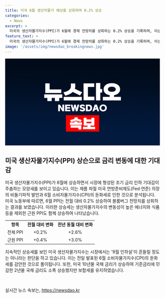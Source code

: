 ```yaml
---
title: 미국 6월 생산자물가 예상을 상회하며 0.2% 상승
categories:
  - News
excerpt: >
  미국의 생산자물가지수(PPI)가 6월에 경제 전망치를 상회하는 0.2% 상승을 기록하며, 이는 제롬 파월 미 연준 의장의 경제 정책에 대한 영향으로 해석된다. 이에 따라 시장에서는 최근 9월 인하설이 흔들릴 정도는 아니라는 평가가 나오고 있다. 반면에, 6월 소비자물가지수(CPI)는 둔화세를 보였는데, 이러한 상반된 움직임으로 인해 시장의 관심이 집중되고 있다.
feature_text: >
  미국의 생산자물가지수(PPI)가 6월에 경제 전망치를 상회하는 0.2% 상승을 기록하며, 이는 제롬 파월 미 연준 의장의 경제 정책에 대한 영향으로 해석된다. 이에 따라 시장에서는 최근 9월 인하설이 흔들릴 정도는 아니라는 평가가 나오고 있다. 반면에, 6월 소비자물가지수(CPI)는 둔화세를 보였는데, 이러한 상반된 움직임으로 인해 시장의 관심이 집중되고 있다.
image: '/assets/img/newsdao_breakingnews.jpg'
---
```


<p><img src="/assets/img/newsdao_breakingnews.jpg" alt="flaretime 속보" /></p>

<h2 data-ke-size="size26">미국 생산자물가지수(PPI) 상슨으로 금리 변동에 대한 기대감</h2>

<p data-ke-size="size16">미국 생산자물가지수(PPI)가 6월에 상승하면서 시장에 형성된 조기 금리 인하 기대감이 주춤하는 모양새를 보이고 있습니다. 이는 제롬 파월 미국 연방준비제도(Fed·연준) 의장의 비둘기파적 발언과 6월 소비자물가지수(CPI)의 둔화세로 인한 것으로 분석됩니다. 미국 노동부에 따르면, 6월 PPI는 전월 대비 0.2% 상승하여 블룸버그 전망치를 상회하는 결과를 보였습니다. 이러한 상승세는 생산자물가지수의 변동성이 높은 에너지와 식품 등을 제외한 근원 PPI도 함께 상승하여 나타났습니다.</p>

<table>
  <tr>
    <td style="text-align: center; height: 17px;"><b>항목</b></td>
    <td style="text-align: center; height: 17px;"><b>전월 대비 변화</b></td>
    <td style="text-align: center; height: 17px;"><b>전년 동월 대비 변화</b></td>
  </tr>
  <tr>
    <td style="text-align: center; height: 17px;">전체 PPI</td>
    <td style="text-align: center; height: 17px;">+0.2%</td>
    <td style="text-align: center; height: 17px;">+2.6%</td>
  </tr>
  <tr>
    <td style="text-align: center; height: 17px;">근원 PPI</td>
    <td style="text-align: center; height: 17px;">+0.4%</td>
    <td style="text-align: center; height: 17px;">+3.0%</td>
  </tr>
</table>

<p data-ke-size="size16">지속적인 상승세를 보인 미국 생산자물가지수는 시장에서는 '9월 인하설'이 흔들릴 정도는 아니라는 판단을 하고 있습니다. 이는 전일 발표된 6월 소비자물가지수(CPI)의 둔화세를 감안한 것으로 풀이됩니다. 또한, 미국 10년물 국채 금리가 상승하여 기준금리에 민감한 2년물 국채 금리도 소폭 상승했지만 보합세를 유지하였습니다.</p>

<p data-ke-size="size16">&nbsp;</p>
실시간 뉴스 속보는, <a href="https://newsdao.kr" rel="dofollow">https://newsdao.kr</a>


